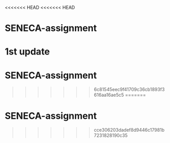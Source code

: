 <<<<<<< HEAD
<<<<<<< HEAD
# SENECA-assignment

1st update
=======
# SENECA-assignment
>>>>>>> 6c81545eec9f41709c36cb1893f3616aa16ae5c5
=======
# SENECA-assignment
>>>>>>> cce306203dadef8d9446c17981b7231828190c35
